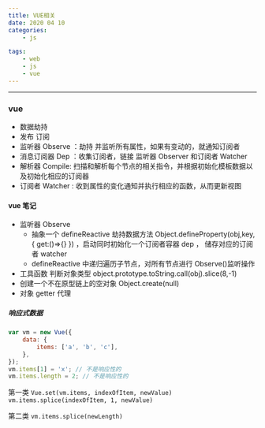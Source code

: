 ```yaml
---
title: VUE相关
date: 2020 04 10
categories:
    - js

tags:
    - web
    - js
    - vue
---
```


---

### vue

-   数据劫持
-   发布 订阅
-   监听器 Observe ：劫持 并监听所有属性，如果有变动的，就通知订阅者
-   消息订阅器 Dep ：收集订阅者，链接 监听器 Observer 和订阅者 Watcher
-   解析器 Compile: 扫描和解析每个节点的相关指令，并根据初始化模板数据以及初始化相应的订阅器
-   订阅者 Watcher : 收到属性的变化通知并执行相应的函数，从而更新视图

#### vue 笔记

-   监听器 Observe
    -   抽象一个 defineReactive 劫持数据方法 Object.defineProperty(obj,key,{
        get:()=>{}
        }) ，启动同时初始化一个订阅者容器 dep ， 储存对应的订阅者 watcher
    -   defineReactive 中递归遍历子节点，对所有节点进行 Observe()监听操作
-   工具函数 判断对象类型 object.prototype.toString.call(obj).slice(8,-1)
-   创建一个不在原型链上的空对象 Object.create(null)
-   对象 getter 代理

##### 响应式数据

```js
var vm = new Vue({
    data: {
        items: ['a', 'b', 'c'],
    },
});
vm.items[1] = 'x'; // 不是响应性的
vm.items.length = 2; // 不是响应性的
```

第一类
`Vue.set(vm.items, indexOfItem, newValue)`
`vm.items.splice(indexOfItem, 1, newValue)`

第二类
`vm.items.splice(newLength)`
